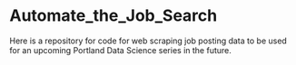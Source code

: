 # Automate_the_Job_Search
Here is a repository for code for web scraping job posting data to be used for an upcoming Portland Data Science series in the future.

